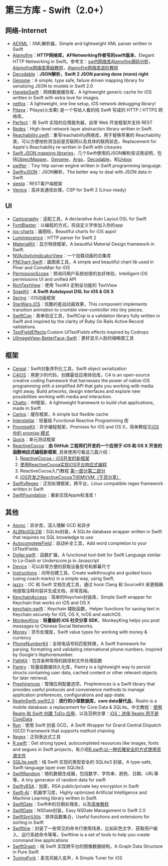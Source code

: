 # 第三方库 - Swift（2.0+）
## 网络-Internet
- [AEXML][1]：XML解析器，Simple and lightweight XML parser written in Swift
- [Alamofire][2]：**HTTP网络库，AFNetworking作者写的swift版本**，Elegant HTTP Networking in Swift。参考文：[swift网络库Alamofire源码分析][3]，[Alamofire网络库基础教程][4]，[Alamofire网络库进阶教程][5]
- [Decodable][6]：**JSON解析，Swift 2 JSON parsing done (more) right**
- [Genome][7]：A simple, type safe, failure driven mapping library for serializing JSON to models in Swift 2.0
- [HanekeSwift][8]：网络数据缓存库，A lightweight generic cache for iOS written in Swift with extra love for images.
- [netfox][9]：A lightweight, one line setup, iOS network debugging library!
- [Pitaya][10]：Pitaya(火龙果) 是一个写给人看的纯 Swift 写成的 HTTP / HTTPS 网络库。
- [Perfect][11]：用 Swift 实现的应用服务器，自带 Web 开发框架并支持 REST
- [Redes][12]：High-level network layer abstraction library written in Swift.
- [Reachability.swift][13]：重写reachability网络库，用于替换苹果的 Reachability 类，可以方便地检测当前是否联网以及具体的联网状态，Replacement for Apple's Reachability re-written in Swift with closures
- [Swift JSON mapping libraries][14]，几个Swift使用的JSON解析库试用说明，包括[ObjectMapper][15]，[Genome][16]，[Argo][17]，[Decodable][18]，和[Unbox][19]
- [swifter][20]：Tiny http server engine written in Swift programming language.
- [SwiftyJSON][21]：JSON解析，The better way to deal with JSON data in Swift
- [siesta][22]：REST客户端框架
- [Venice][23]：高并发通信处理，CSP for Swift 2 (Linux ready)


## UI
- [Cartography][24]：适配工具，A declarative Auto Layout DSL for Swift
- [FontBlaster][25]：以编程的方式，将自定义字体加入你的app
- [ios-charts][26]：画图标，Beautiful charts for iOS apps!
- [Luminescence][27]：HTTP parser for Swift 2
- [MaterialKit][28]：显示特效框架，A beautiful Material Design framework in Swift. 
- [NVActivityIndicatorView][29]：一个加载动画的合集库
- [PNChart-Swift][30]：画图表工具，A simple and beautiful chart lib used in Piner and CoinsMan for iOS
- [PermissionScope][31]：预询问用户系统权限的友好体验，Intelligent iOS permissions UI and unified API
- [RichTextView][32]：使用 TextKit 定制全功能的 TextView
- [SnapKit][33]：**A Swift Autolayout DSL for iOS & OS X**
- [Spring][34]：iOS动画框架
- [StarWars.iOS][35]：炫酷的星战动画效果，This component implements transition animation to crumble view-controller into tiny pieces.
- [SwiftCop][36]：表单验证工具，SwiftCop is a validation library fully written in Swift and inspired by the clarity of Ruby On Rails Active Record validations.
- [TextFieldEffects][37]:Custom UITextFields effects inspired by Codrops
- [UIImageView-BetterFace-Swift][38]：更好显示人脸的缩略图工具

## 框架
- [Cereal][39]：Swift对象序列化工具，Swift object serialization
- [C4iOS][40]：用更少的代码，创建最佳应用体验库。C4 is an open-source creative coding framework that harnesses the power of native iOS programming with a simplified API that gets you working with media right away. Build artworks, design interfaces and explore new possibilities working with media and interaction.
- [Chatto][41]：IM框架，A lightweight framework to build chat applications, made in Swift
- [Carlos][42]：缓存框架，A simple but flexible cache
- [Interstellar][43]：轻量级 Functional Reactive Programming 库
- [PromiseKit][44]：异步编程框架，Promises for iOS and OS X，简单教程见[iOS 中的 promise 模式][45]
- [Quick][46]：单元测试框架
- [ReactiveCocoa][47]：**由 GitHub 工程师们开发的一个应用于 iOS 和 OS X 开发的函数响应式编程新框架**, 具体使用可看这几篇介绍：
	1. [ReactiveCocoa - iOS开发的新框架][48]
	2. [使用ReactiveCocoa实现iOS平台响应式编程][49]
	2. ReactiveCocoa入门教程 [第一部分][50][第二部分][51]
	3. [iOS开发之ReactiveCocoa下的MVVM（干货分享）][52]
- [SwiftyRegex][53]：正则处理框架，跨平台，Linux compatible regex framework written in Swift
- [SwiftFoundation][54]：重新实现Apple标准库！


## 其他
- [Async][55]：异步库，深入理解 GCD 和异步
- [ALBNoSQLDB][56]：SQLite封装，A SQLite database wrapper written in Swift that requires no SQL knowledge to use
- [AutocompleteField][57]：自动补全工具，Add word completion to your UITextFields
- [Dollar.swift][58]：函数扩展，A functional tool-belt for Swift Language similar to Lo-Dash or Underscore.js in Javascript
- [Device][59]：可以非常方便的获取设备型号和屏幕尺寸
- [Instructions][60]：向导创建工具，Create walkthroughs and guided tours (using coach marks) in a simple way, using Swift.
- [jazzy][61]：OC 和 Swift 文档生成工具，通过 hook Clang 和 SourceKit 来更精确地提取注释内容并生成文档，非常高端。
- [KeychainAccess][62]：简单的Keychain封装库，Simple Swift wrapper for Keychain that works on iOS and OS X
- [keychain-swift][63]：Keychain 辅助函数，Helper functions for saving text in Keychain securely for iOS, OS X, tvOS and watchOS.
- [MonkeyKing][64]：**轻量级的 iOS 社交分享 SDK**，MonkeyKing helps you post messages to Chinese Social Networks.
- [Money][65]：货币处理库，Swift value types for working with money & currency
- [PhoneNumberKit][66]：全球电话号码匹配转换，A Swift framework for parsing, formatting and validating international phone numbers. Inspired by Google's libphonenumber.
- [PathKit][67]：包含各种常用的路径和文件处理函数
- [Pantry][68]：轻量级数据持久化库，Pantry is a lightweight way to persist structs containing user data, cached content or other relevant objects for later retrieval.
- [Prephirences][69]：管理应用配置选项，Prephirences is a Swift library that provides useful protocols and convenience methods to manage application preferences, configurations and app-state.
- [RealmSwift-swift2.0][70]：**流行的小型数据库，core data替代品**，Realm is a mobile database: a replacement for Core Data & SQLite。中文教程：[使用 Realm 和 Swift 创建 ToDo 应用][71]，以及范例文章：[iOS：选择 Realm 而不是 CoreData][72]
- [Run][73]：使用 Swift 封装 GCD，A Swift Wrapper for Grand Central Dispatch (GCD) Framework that supports method chaining
- [Regex][74]：正则表达式工具
- [R.swift][75]：Get strong typed, autocompleted resources like images, fonts and segues in Swift projects，有介绍[R.swift:以一种优雅安全的方式使用资源文件][76]
- [SQLite.swift][77]：纯 Swift 实现的类型安全的 SQLite3 封装，A type-safe, Swift-language layer over SQLite3.
- [SwiftRandom][78]：随机数据生成器，包括数字、字符串、颜色、日期、URL等等，A tiny generator of random data for swift
- [SwiftyRSA][79]：加密，RSA public/private key encryption in Swift
- [Swift-AI][80]：机器学习库，Highly optimized Artificial Intelligence and Machine Learning library written in Swift.
- [SwiftDate][81]：Swift中的日期处理库，以及[简单教程][82]
- [SwiftDate][83]：NSDate封装，Easy NSDate Management in Swift 2.0
- [SwiftSortUtils][84]：排序函数集合，Useful functions and extensions for sorting in Swift
- [Swiftline][85]：封装了一些常见的命令行使用场景，比如彩色文字、获取用户输入、运行系统命令等等，Swiftline is a set of tools to help you create command line applications
- [SwiftGraph][86]：纯 Swift 实现跨平台的图像数据结构，A Graph Data Structure in Pure Swift
- [TuningFork][87]：麦克风输入变声，A Simple Tuner for iOS

[1]:	https://github.com/tadija/AEXML
[2]:	https://github.com/Alamofire/Alamofire
[3]:	http://www.ethanwhy.com/2015/11/16/swift-alamofire-analyse/ "swift网络库Alamofire源码分析"
[4]:	http://www.jianshu.com/p/f1208b5e42d9 "Alamofire网络库基础教程"
[5]:	http://www.jianshu.com/p/30599f64a09c "Alamofire网络库进阶教程"
[6]:	https://github.com/Anviking/Decodable "Decodable"
[7]:	https://github.com/LoganWright/Genome "Genome"
[8]:	https://github.com/Haneke/HanekeSwift "HanekeSwift"
[9]:	https://github.com/kasketis/netfox "netfox"
[10]:	https://github.com/johnlui/Pitaya "Pitaya"
[11]:	https://github.com/PerfectlySoft/Perfect "Perfect"
[12]:	https://github.com/cuzv/Redes "Redes"
[13]:	https://github.com/ashleymills/Reachability.swift "Reachability.swift"
[14]:	http://alejandromp.com/blog/2015/10/28/swift-json-mapping-libraries/
[15]:	https://github.com/Hearst-DD/ObjectMapper "ObjectMapper"
[16]:	https://github.com/LoganWright/Genome "Genome"
[17]:	https://github.com/thoughtbot/Argo "Argo"
[18]:	https://github.com/Anviking/Decodable "Decodable"
[19]:	https://github.com/JohnSundell/Unbox "Unbox"
[20]:	https://github.com/glock45/swifter "swifter"
[21]:	https://github.com/SwiftyJSON/SwiftyJSON "SwiftyJSON"
[22]:	https://github.com/bustoutsolutions/siesta "siesta"
[23]:	https://github.com/Zewo/Venice "Venice"
[24]:	https://github.com/robb/Cartography "Cartography"
[25]:	https://github.com/ArtSabintsev/FontBlaster "FontBlaster"
[26]:	https://github.com/danielgindi/ios-charts "ios-charts"
[27]:	https://github.com/Zewo/Luminescence "Luminescence"
[28]:	https://github.com/CosmicMind/MaterialKit "MaterialKit"
[29]:	https://github.com/ninjaprox/NVActivityIndicatorView
[30]:	https://github.com/kevinzhow/PNChart-Swift "PNChart-Swift"
[31]:	https://github.com/nickoneill/PermissionScope "PermissionScope"
[32]:	https://github.com/kevinzhow/RichTextView "RichTextView"
[33]:	https://github.com/SnapKit/SnapKit "SnapKit"
[34]:	https://github.com/MengTo/Spring "Spring"
[35]:	https://github.com/Yalantis/StarWars.iOS "StarWars.iOS"
[36]:	https://github.com/andresinaka/SwiftCop "SwiftCop"
[37]:	https://github.com/raulriera/TextFieldEffects "TextFieldEffects"
[38]:	https://github.com/croath/UIImageView-BetterFace-Swift "UIImageView-BetterFace-Swift"
[39]:	https://github.com/Weebly/Cereal "Cereal"
[40]:	https://github.com/C4Framework/C4iOS "C4iOS"
[41]:	https://github.com/badoo/Chatto "Chatto"
[42]:	https://github.com/WeltN24/Carlos "Carlos"
[43]:	https://github.com/JensRavens/Interstellar "Interstellar"
[44]:	https://github.com/mxcl/PromiseKit "PromiseKit"
[45]:	http://nathanli.cn/2015/11/15/ios-%e4%b8%ad%e7%9a%84-promise-%e6%a8%a1%e5%bc%8f/ "iOS 中的 promise 模式"
[46]:	https://github.com/Quick/Quick "Quick"
[47]:	https://github.com/ReactiveCocoa/ReactiveCocoa "ReactiveCocoa"
[48]:	http://www.devtang.com/blog/2014/02/11/reactivecocoa-introduction
[49]:	http://www.itiger.me/?p=38
[50]:	http://www.cnblogs.com/tmacforever/p/4878180.html "ReactiveCocoa入门教程——第一部分(转)"
[51]:	http://www.cnblogs.com/tmacforever/p/4882462.html "ReactiveCocoa入门教程——第二部分(转)"
[52]:	http://www.cnblogs.com/ludashi/p/4925042.html "iOS开发之ReactiveCocoa下的MVVM（干货分享）"
[53]:	https://github.com/maxadamski/SwiftyRegex "SwiftyRegex"
[54]:	https://github.com/PureSwift/SwiftFoundation "SwiftFoundation"
[55]:	https://github.com/duemunk/Async
[56]:	https://github.com/AaronBratcher/ALBNoSQLDB
[57]:	https://github.com/filipstefansson/AutocompleteField "AutocompleteField"
[58]:	https://github.com/ankurp/Dollar.swift "Dollar.swift"
[59]:	https://github.com/Ekhoo/Device "Device"
[60]:	https://github.com/ephread/Instructions "Instructions"
[61]:	https://github.com/realm/jazzy "jazzy"
[62]:	https://github.com/kishikawakatsumi/KeychainAccess "KeychainAccess"
[63]:	https://github.com/marketplacer/keychain-swift "keychain-swift"
[64]:	https://github.com/nixzhu/MonkeyKing "MonkeyKing"
[65]:	https://github.com/danthorpe/Money "Money"
[66]:	https://github.com/marmelroy/PhoneNumberKit "PhoneNumberKit"
[67]:	https://github.com/kylef/PathKit "PathKit"
[68]:	https://github.com/nickoneill/Pantry "Pantry"
[69]:	https://github.com/phimage/Prephirences "Prephirences"
[70]:	https://github.com/realm/realm-cocoa/tree/master/RealmSwift-swift2.0 "RealmSwift-swift2.0"
[71]:	http://swift.gg/2015/12/08/building-a-todo-app-using-realm-and-swift/ "使用 Realm 和 Swift 创建 ToDo 应用"
[72]:	http://swift.gg/2015/12/08/ios-realm-instead-of-coredata/ "iOS：选择 Realm 而不是 CoreData"
[73]:	https://github.com/khoiln/Run "Run"
[74]:	https://github.com/sharplet/Regex "Regex"
[75]:	https://github.com/mac-cain13/R.swift "R.swift"
[76]:	http://www.jianshu.com/p/b453b78c7126
[77]:	https://github.com/stephencelis/SQLite.swift "SQLite.swift"
[78]:	https://github.com/thellimist/SwiftRandom "SwiftRandom"
[79]:	https://github.com/TakeScoop/SwiftyRSA "SwiftyRSA"
[80]:	https://github.com/collinhundley/Swift-AI "Swift-AI"
[81]:	https://github.com/chenyangcun/SwiftDate
[82]:	http://www.aswifter.com/2015/07/26/use-swiftdate/
[83]:	https://github.com/malcommac/SwiftDate "SwiftDate"
[84]:	https://github.com/dsmatter/SwiftSortUtils "SwiftSortUtils"
[85]:	https://github.com/Swiftline/Swiftline "Swiftline"
[86]:	https://github.com/davecom/SwiftGraph "SwiftGraph"
[87]:	https://github.com/comyarzaheri/TuningFork "TuningFork"